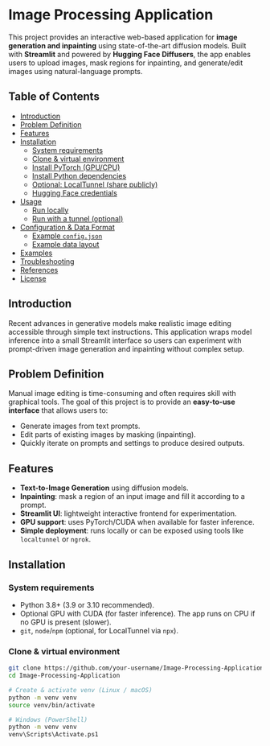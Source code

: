 # Image Processing Application

This project provides an interactive web-based application for **image generation and inpainting** using state-of-the-art diffusion models. Built with **Streamlit** and powered by **Hugging Face Diffusers**, the app enables users to upload images, mask regions for inpainting, and generate/edit images using natural-language prompts.

## Table of Contents

- [Introduction](#introduction)  
- [Problem Definition](#problem-definition)  
- [Features](#features)  
- [Installation](#installation)  
  - [System requirements](#system-requirements)  
  - [Clone & virtual environment](#clone--virtual-environment)  
  - [Install PyTorch (GPU/CPU)](#install-pytorch-gpucpu)  
  - [Install Python dependencies](#install-python-dependencies)  
  - [Optional: LocalTunnel (share publicly)](#optional-localtunnel-share-publicly)  
  - [Hugging Face credentials](#hugging-face-credentials)  
- [Usage](#usage)  
  - [Run locally](#run-locally)  
  - [Run with a tunnel (optional)](#run-with-a-tunnel-optional)  
- [Configuration & Data Format](#configuration--data-format)  
  - [Example `config.json`](#example-configjson)  
  - [Example data layout](#example-data-layout)  
- [Examples](#examples)  
- [Troubleshooting](#troubleshooting)  
- [References](#references)  
- [License](#license)

## Introduction

Recent advances in generative models make realistic image editing accessible through simple text instructions. This application wraps model inference into a small Streamlit interface so users can experiment with prompt-driven image generation and inpainting without complex setup.

## Problem Definition

Manual image editing is time-consuming and often requires skill with graphical tools. The goal of this project is to provide an **easy-to-use interface** that allows users to:
- Generate images from text prompts.
- Edit parts of existing images by masking (inpainting).
- Quickly iterate on prompts and settings to produce desired outputs.

## Features

- **Text-to-Image Generation** using diffusion models.
- **Inpainting**: mask a region of an input image and fill it according to a prompt.
- **Streamlit UI**: lightweight interactive frontend for experimentation.
- **GPU support**: uses PyTorch/CUDA when available for faster inference.
- **Simple deployment**: runs locally or can be exposed using tools like `localtunnel` or `ngrok`.

## Installation

### System requirements
- Python 3.8+ (3.9 or 3.10 recommended).
- Optional GPU with CUDA (for faster inference). The app runs on CPU if no GPU is present (slower).
- `git`, `node`/`npm` (optional, for LocalTunnel via `npx`).

### Clone & virtual environment
```bash
git clone https://github.com/your-username/Image-Processing-Application.git
cd Image-Processing-Application

# Create & activate venv (Linux / macOS)
python -m venv venv
source venv/bin/activate

# Windows (PowerShell)
python -m venv venv
venv\Scripts\Activate.ps1

